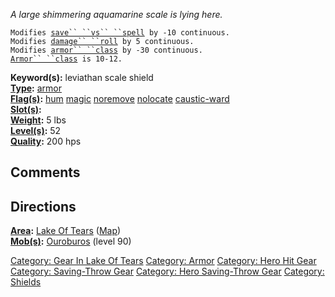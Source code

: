 *A large shimmering aquamarine scale is lying here.*

`Modifies `[`save`` ``vs`` ``spell`](Saving_Throw.md "wikilink")` by -10 continuous.`  
`Modifies `[`damage`` ``roll`](Damage_Roll.md "wikilink")` by 5 continuous.`  
`Modifies `[`armor`` ``class`](Armor_Class.md "wikilink")` by -30 continuous.`  
[`Armor`` ``class`](Armor_Class.md "wikilink")` is 10-12.`

**Keyword(s):** leviathan scale shield  
**[Type](:Category:_Object_Types.md "wikilink"):**
[armor](:Category:_Armor.md "wikilink")  
**[Flag(s)](:Category:_Object_Flags.md "wikilink"):**
[hum](Hum_Flag.md "wikilink") [magic](Magic_Flag.md "wikilink")
[noremove](NoRemove_Flag.md "wikilink")
[nolocate](NoLocate_Flag.md "wikilink")
[caustic-ward](Caustic-Ward_Flag.md "wikilink")  
**[Slot(s)](Object_Slots.md "wikilink"):** <held in offhand>  
**[Weight](Object_Weight.md "wikilink"):** 5 lbs  
**[Level(s)](Object_Level.md "wikilink"):** 52  
**[Quality](Object_Quality.md "wikilink"):** 200 hps  

## Comments

## Directions

**[Area](:Category:_Areas.md "wikilink"):** [Lake Of
Tears](:Category:_Lake_Of_Tears.md "wikilink")
([Map](Lake_Of_Tears_Map.md "wikilink"))  
**[Mob(s)](:Category:_Mobs.md "wikilink"):**
[Ouroburos](Ouroburos "wikilink") (level 90)  

[Category: Gear In Lake Of
Tears](Category:_Gear_In_Lake_Of_Tears "wikilink") [Category:
Armor](Category:_Armor "wikilink") [Category: Hero Hit
Gear](Category:_Hero_Hit_Gear "wikilink") [Category: Saving-Throw
Gear](Category:_Saving-Throw_Gear "wikilink") [Category: Hero
Saving-Throw Gear](Category:_Hero_Saving-Throw_Gear "wikilink")
[Category: Shields](Category:_Shields "wikilink")
